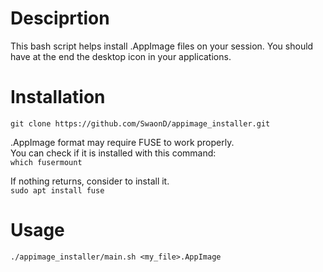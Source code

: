 # Desciprtion
This bash script helps install .AppImage files on your session.
You should have at the end the desktop icon in your applications.

# Installation
`git clone https://github.com/SwaonD/appimage_installer.git`

.AppImage format may require FUSE to work properly.<br>
You can check if it is installed with this command:<br>
`which fusermount`

If nothing returns, consider to install it.<br>
`sudo apt install fuse`

# Usage
`./appimage_installer/main.sh <my_file>.AppImage`

